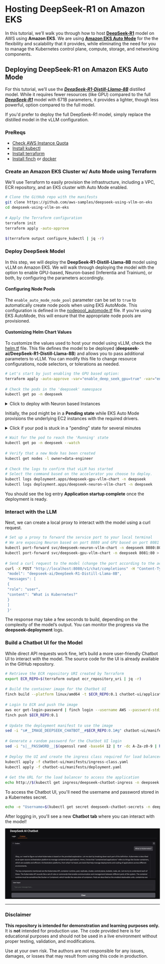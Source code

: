 # Hosting DeepSeek-R1 on Amazon EKS

In this tutorial, we’ll walk you through how to host [**DeepSeek-R1**](https://github.com/deepseek-ai/DeepSeek-R1) model on AWS using **Amazon EKS**. We are using [**Amazon EKS Auto Mode**](https://aws.amazon.com/eks/auto-mode/?trk=309fae93-0dac-4940-8d50-5b585d53959f&sc_channel=el) for the the flexibility and scalability that it provides, while eliminating the need for you to manage the Kubernetes control plane, compute, storage, and networking components.

## Deploying DeepSeek-R1 on Amazon EKS Auto Mode

For this tutorial, we’ll use the [***DeepSeek-R1-Distill-Llama-8B***](https://huggingface.co/deepseek-ai/DeepSeek-R1-Distill-Llama-8B) distilled model. 
While it requires fewer resources (like GPU) compared to the full [***DeepSeek-R1***](https://huggingface.co/deepseek-ai/DeepSeek-R1) model with 671B parameters, it provides a lighter, though less powerful, option compared to the full model. 

If you'd prefer to deploy the full DeepSeek-R1 model, simply replace the distilled model in the vLLM configuration.

###  PreReqs

- [Check AWS Instance Quota](https://docs.aws.amazon.com/ec2/latest/instancetypes/ec2-instance-quotas.html)
- [Install kubectl](https://kubernetes.io/docs/tasks/tools/)
- [Install terraform](https://developer.hashicorp.com/terraform/tutorials/aws-get-started/install-cli)
- [Install finch](https://runfinch.com/docs/getting-started/installation/) or [docker](https://docs.docker.com/get-started/get-docker/) 

### Create an Amazon  EKS Cluster w/ Auto Mode using Terraform
We'll use Terraform to easily provision the infrastructure, including a VPC, ECR repository, and an EKS cluster with Auto Mode enabled.

``` bash
# Clone the GitHub repo with the manifests
git clone https://github.com/aws-samples/deepseek-using-vllm-on-eks
cd deepseek-using-vllm-on-eks

# Apply the Terraform configuration
terraform init
terraform apply -auto-approve

$(terraform output configure_kubectl | jq -r)
```

### Deploy  DeepSeek Model

In this step, we will deploy the **DeepSeek-R1-Distill-Llama-8B** model using vLLM on Amazon EKS. 
We will walk through deploying the model with the option to enable GPU-based, Neuron-based (Inferentia and Trainium), 
or both, by configuring the parameters accordingly.

#### Configuring Node Pools
The `enable_auto_mode_node_pool` parameter can be set to `true` to automatically create node pools when using EKS AutoMode. 
This configuration is defined in the [nodepool_automode.tf](./nodepool_automode.tf) file. If you're using EKS AutoMode, this will ensure that the appropriate node pools are provisioned.

#### Customizing Helm Chart Values
To customize the values used to host your model using vLLM, check the [helm.tf](./helm.tf) file. 
This file defines the model to be deployed (**deepseek-ai/DeepSeek-R1-Distill-Llama-8B**) and allows you to pass additional parameters to vLLM. 
You can modify this file to change resource configurations, node selectors, or tolerations as needed.

``` bash
# Let's start by just enabling the GPU based option:
terraform apply -auto-approve -var="enable_deep_seek_gpu=true" -var="enable_auto_mode_node_pool=true"

# Check the pods in the 'deepseek' namespace 
kubectl get po -n deepseek
```

<details>
  <summary>Click to deploy with Neuron based Instances</summary>

  ``` bash
  # Before Adding Neuron support we need to build the image for the vllm deepseek neuron based deployment.
  # Let's start by cloning the official vLLM repo and using its official container image with the neuron drivers installed
  git clone https://github.com/vllm-project/vllm
  cd vllm

  # Getting ECR repo name
  export ECR_REPO_NEURON=$(terraform output ecr_repository_uri_neuron | jq -r)

  # Building image
  finch build --platform linux/amd64 -f Dockerfile.neuron -t $ECR_REPO_NEURON:0.1 .

  # Login on ECR repository
  aws ecr get-login-password | finch login --username AWS --password-stdin $ECR_REPO_NEURON

  # Pushing the image
  finch push $ECR_REPO_NEURON:0.1

  # Remove vllm repo and container image from local machine
  cd ..
  rm -rf vllm
  finch rmi $ECR_REPO_NEURON:0.1

  # Enable additional nodepool and deploy vLLM DeepSeek model
  terraform apply -auto-approve -var="enable_deep_seek_gpu=true" -var="enable_deep_seek_neuron=true" -var="enable_auto_mode_node_pool=true"
  ```
</details>

Initially, the pod might be in a **Pending state** while EKS Auto Mode provisions the underlying EC2 instances with the required drivers.

<details>
  <summary>Click if your pod is stuck in a "pending" state for several minutes</summary>
   
  ``` bash
  # Check if the node was provisioned
  kubectl get nodes -l owner=data-engineer
  ```
  If no nodes are displayed, verify that your AWS account has sufficient service quota to launch the required instances.
  Check the quota limits for G, P, or Inf instances (e.g., GPU or Neuron based instances).
  
  For more information, refer to the [AWS EC2 Instance Quotas documentation](https://docs.aws.amazon.com/ec2/latest/instancetypes/ec2-instance-quotas.html).

  **Note:** Those quotas are based on vCPUs, not the number of instances, so be sure to request accordingly.

</details>

``` bash
# Wait for the pod to reach the 'Running' state
kubectl get po -n deepseek --watch

# Verify that a new Node has been created
kubectl get nodes -l owner=data-engineer

# Check the logs to confirm that vLLM has started 
# Select the command based on the accelerator you choose to deploy.
kubectl logs deployment.apps/deepseek-gpu-vllm-chart -n deepseek
kubectl logs deployment.apps/deepseek-neuron-vllm-chart -n deepseek
```

You should see the log entry **Application startup complete** once the deployment is ready.

### Interact with the LLM

Next, we can create a local proxy to interact with the model using a curl request.

``` bash
# Set up a proxy to forward the service port to your local terminal
# We are exposing Neuron based on port 8080 and GPU based on port 8081
kubectl port-forward svc/deepseek-neuron-vllm-chart -n deepseek 8080:80 > port-forward.log 2>&1 &
kubectl port-forward svc/deepseek-gpu-vllm-chart -n deepseek 8081:80 > port-forward.log 2>&1 &

# Send a curl request to the model (change the port according to the accelerator you are using)
curl -X POST "http://localhost:8080/v1/chat/completions" -H "Content-Type: application/json" --data '{
 "model": "deepseek-ai/DeepSeek-R1-Distill-Llama-8B",
 "messages": [
 {
 "role": "user",
 "content": "What is Kubernetes?"
 }
 ]
 }'
```
The response may take a few seconds to build, depending on the complexity of the model’s output. 
You can monitor the progress via the **deepseek-deployment** logs.

### Build a Chatbot UI for the Model

While direct API requests work fine, let’s build a more user-friendly Chatbot UI to interact with the model. The source code for the UI is already available in the GitHub repository.

``` bash
# Retrieve the ECR repository URI created by Terraform
export ECR_REPO=$(terraform output ecr_repository_uri | jq -r)

# Build the container image for the Chatbot UI
finch build --platform linux/amd64 -t $ECR_REPO:0.1 chatbot-ui/application/.

# Login to ECR and push the image
aws ecr get-login-password | finch login --username AWS --password-stdin $ECR_REPO
finch push $ECR_REPO:0.1

# Update the deployment manifest to use the image
sed -i "s#__IMAGE_DEEPSEEK_CHATBOT__#$ECR_REPO:0.1#g" chatbot-ui/manifests/deployment.yaml

# Generate a random password for the Chatbot UI login
sed -i "s|__PASSWORD__|$(openssl rand -base64 12 | tr -dc A-Za-z0-9 | head -c 16)|" chatbot-ui/manifests/deployment.yaml

# Deploy the UI and create the ingress class required for load balancers
kubectl apply -f chatbot-ui/manifests/ingress-class.yaml
kubectl apply -f chatbot-ui/manifests/deployment.yaml

# Get the URL for the load balancer to access the application
echo http://$(kubectl get ingress/deepseek-chatbot-ingress -n deepseek -o json | jq -r '.status.loadBalancer.ingress[0].hostname')
```

To access the Chatbot UI, you'll need the username and password stored in a Kubernetes secret.

``` bash
echo -e "Username=$(kubectl get secret deepseek-chatbot-secrets -n deepseek -o jsonpath='{.data.admin-username}' | base64 --decode)\nPassword=$(kubectl get secret deepseek-chatbot-secrets -n deepseek -o jsonpath='{.data.admin-password}' | base64 --decode)"
```
After logging in, you'll see a new **Chatbot tab** where you can interact with the model!

![chatbot-ui.png](/static/images/chatbot.jpg)


---
### Disclaimer

**This repository is intended for demonstration and learning purposes only.**
It is **not** intended for production use. The code provided here is for educational purposes and should not be used in a live environment without proper testing, validation, and modifications.

Use at your own risk. The authors are not responsible for any issues, damages, or losses that may result from using this code in production.
